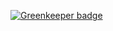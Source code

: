 

[![Greenkeeper badge](https://badges.greenkeeper.io/kkweon/angularjs-typescript-starter.svg)](https://greenkeeper.io/)